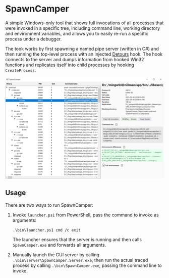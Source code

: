 # SpawnCamper

A simple Windows-only tool that shows full invocations of all processes that were invoked in a specific tree, including command line, working directory and environment variables, and allows you to easily re-run a specific process under a debugger.

The took works by first spawning a named pipe server (written in C#) and then running the top-level process with an injected [Detours](https://github.com/microsoft/Detours/) hook. The hook connects to the server and dumps information from hooked Win32 functions and replicates itself into child processes by hooking `CreateProcess`.

![Screenshot of SpawnCamper](./screenshot.png)

## Usage

There are two ways to run SpawnCamper:

1. Invoke `launcher.ps1` from PowerShell, pass the command to invoke as arguments:
   ```pwsh
   .\bin\launcher.ps1 cmd /c exit
   ```
   The launcher ensures that the server is running and then calls `SpawnCamper.exe` and forwards all arguments.

2. Manually launch the GUI server by calling `.\bin\server\SpawnCamper.Server.exe`, then run the actual traced process by calling `.\bin\SpawnCamper.exe`, passing the command line to invoke.